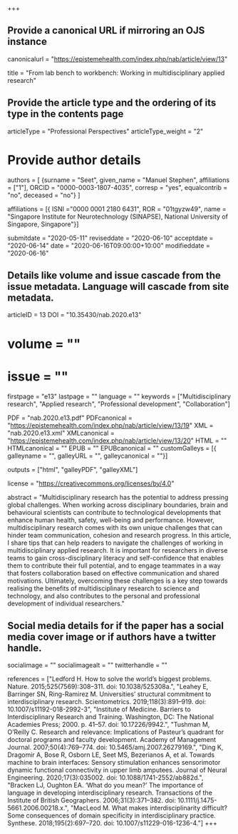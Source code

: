 +++
## Provide a canonical URL if mirroring an OJS instance
canonicalurl = "https://epistemehealth.com/index.php/nab/article/view/13"

title = "From lab bench to workbench: Working in multidisciplinary applied research"

## Provide the article type and the ordering of its type in the contents page
articleType = "Professional Perspectives"
articleType_weight = "2"

# Provide author details
authors = [
  {surname = "Seet",  given_name = "Manuel Stephen",  affiliations = ["1"],  ORCID = "0000-0003-1807-4035", corresp = "yes", equalcontrib = "no", deceased = "no"}
]

affiliations = [{ ISNI ="0000 0001 2180 6431", ROR = "01tgyzw49", name = "Singapore Institute for Neurotechnology (SINAPSE), National University of Singapore, Singapore"}]

submitdate = "2020-05-11"
reviseddate = "2020-06-10"
acceptdate = "2020-06-14"
date = "2020-06-16T09:00:00+10:00"
modifieddate = "2020-06-16"

## Details like volume and issue cascade from the issue metadata. Language will cascade from site metadata.

articleID = 13
DOI = "10.35430/nab.2020.e13"
# volume = ""
# issue = ""
firstpage = "e13"
lastpage = ""
language = ""
keywords = ["Multidisciplinary research",
  "Applied research",
  "Professional development",
  "Collaboration"]


PDF = "nab.2020.e13.pdf"
PDFcanonical = "https://epistemehealth.com/index.php/nab/article/view/13/19"
XML = "nab.2020.e13.xml"
XMLcanonical = "https://epistemehealth.com/index.php/nab/article/view/13/20"
HTML = ""
HTMLcanonical = ""
EPUB = ""
EPUBcanonical = ""
customGalleys = [{ galleyname = "", galleyURL = "", galleycanonical = ""}]

outputs = ["html", "galleyPDF", "galleyXML"]

license = "https://creativecommons.org/licenses/by/4.0"

abstract = "Multidisciplinary research has the potential to address pressing global challenges. When working across disciplinary boundaries, brain and behavioural scientists can contribute to technological developments that enhance human health, safety, well-being and performance. However, multidisciplinary research comes with its own unique challenges that can hinder team communication, cohesion and research progress. In this article, I share tips that can help readers to navigate the challenges of working in multidisciplinary applied research. It is important for researchers in diverse teams to gain cross-disciplinary literacy and self-confidence that enables them to contribute their full potential, and to engage teammates in a way that fosters collaboration based on effective communication and shared motivations. Ultimately, overcoming these challenges is a key step towards realising the benefits of multidisciplinary research to science and technology, and also contributes to the personal and professional development of individual researchers."

## Social media details for if the paper has a social media cover image or if authors have a twitter handle.
socialimage = ""
socialimagealt = ""
twitterhandle = ""

references = ["Ledford H. How to solve the world’s biggest problems. Nature. 2015;525(7569):308–311. doi: 10.1038/525308a.",
"Leahey E, Barringer SN, Ring-Ramirez M. Universities’ structural commitment to interdisciplinary research. Scientometrics. 2019;118(3):891–919. doi: 10.1007/s11192-018-2992-3",
"Institute of Medicine. Barriers to Interdisciplinary Research and Training. Washington, DC: The National Academies Press; 2000. p. 41–57. doi: 10.17226/9942.",
"Tushman M, O’Reilly C. Research and relevance: Implications of Pasteur’s quadrant for doctoral programs and faculty development. Academy of Management Journal. 2007;50(4):769–774. doi: 10.5465/amj.2007.26279169.",
"Ding K, Dragomir A, Bose R, Osborn LE, Seet MS, Bezerianos A, et al. Towards machine to brain interfaces: Sensory stimulation enhances sensorimotor dynamic functional connectivity in upper limb amputees. Journal of Neural Engineering. 2020;17(3):035002. doi: 10.1088/1741-2552/ab882d.",
"Bracken LJ, Oughton EA. ‘What do you mean?’ The importance of language in developing interdisciplinary research. Transactions of the Institute of British Geographers. 2006;31(3):371–382. doi: 10.1111/j.1475-5661.2006.00218.x.",
"MacLeod M. What makes interdisciplinarity difficult? Some consequences of domain specificity in interdisciplinary practice. Synthese. 2018;195(2):697–720. doi: 10.1007/s11229-016-1236-4."]
+++


